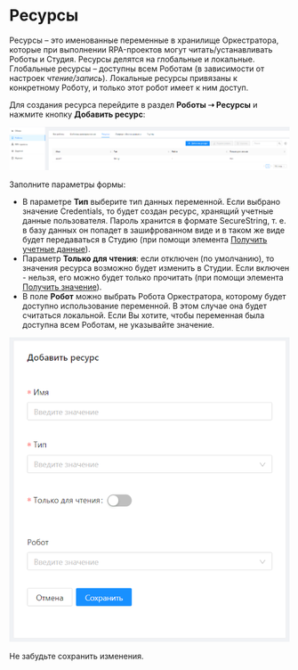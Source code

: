 # Ресурсы

Ресурсы – это именованные переменные в хранилище Оркестратора, которые при выполнении RPA-проектов могут читать/устанавливать Роботы и Студия. Ресурсы делятся на глобальные и локальные. Глобальные ресурсы – доступны всем Роботам (в зависимости от настроек *чтение/запись*). Локальные ресурсы привязаны к конкретному Роботу, и только этот робот имеет к ним доступ.

Для создания ресурса перейдите в раздел **Роботы ➝ Ресурсы** и нажмите кнопку **Добавить ресурс**:

![](<../../.gitbook/assets/0 (15)>)

Заполните параметры формы:

* В параметре **Тип** выберите тип данных переменной. Если выбрано значение Сredentials, то будет создан ресурс, хранящий учетные данные пользователя. Пароль хранится в формате SecureString, т. е. в базу данных он попадет в зашифрованном виде и в таком же виде будет передаваться в Студию (при помощи элемента [Получить учетные данные](https://docs.primo-rpa.ru/primo-rpa/g_elements/osnovnye-elementy/orkestrator/els_assets/el_orch_getcredentials)).
* Параметр **Только для чтения**: если отключен (по умолчанию), то значения ресурса возможно будет изменить в Студии. Если включен - нельзя, его можно будет только прочитать (при помощи элемента [Получить значение](https://docs.primo-rpa.ru/primo-rpa/g_elements/osnovnye-elementy/orkestrator/els_assets/el_orch_getvalue)).
* В поле **Робот** можно выбрать Робота Оркестратора, которому будет доступно использование переменной. В этом случае она будет считаться локальной. Если Вы хотите, чтобы переменная была доступна всем Роботам, не указывайте значение.

![](<../../.gitbook/assets/Добавление ресурса.png>)

Не забудьте сохранить изменения.
